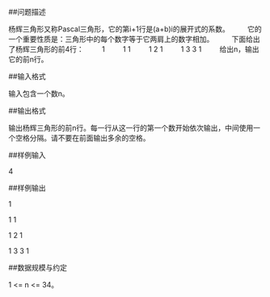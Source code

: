 
##问题描述

杨辉三角形又称Pascal三角形，它的第i+1行是(a+b)i的展开式的系数。
　　
它的一个重要性质是：三角形中的每个数字等于它两肩上的数字相加。
　　
下面给出了杨辉三角形的前4行：
　　
   1
　　
  1 1
　　
 1 2 1
　　
1 3 3 1
　　
给出n，输出它的前n行。

##输入格式

输入包含一个数n。

##输出格式

输出杨辉三角形的前n行。每一行从这一行的第一个数开始依次输出，中间使用一个空格分隔。请不要在前面输出多余的空格。

##样例输入

4

##样例输出

1

1 1

1 2 1

1 3 3 1

##数据规模与约定

1 <= n <= 34。

